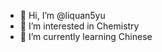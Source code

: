 - 👋 Hi, I’m @liquan5yu
- 👀 I’m interested in Chemistry
- 🌱 I’m currently learning Chinese

<!---
liquan5yu/liquan5yu is a ✨ special ✨ repository because its `README.md` (this file) appears on your GitHub profile.
You can click the Preview link to take a look at your changes.
--->
